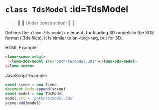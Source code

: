 
# <code>class <b>TdsModel</b></code> :id=TdsModel

> :construction: :hammer: Under construction! :hammer: :construction:

Defines the `<lume-3ds-model>` element, for loading 3D
models in the 3DS format (.3ds files). It is similar to an `<img>` tag, but for 3D.

HTML Example:

```html
<lume-scene webgl>
  <lume-3ds-model src="path/to/model.3ds"></lume-3ds-model>
</lume-scene>
```

JavaScript Example:

```js
const scene = new Scene
document.body.append(scene)
const model = new TdsModel
model.src = 'path/to/model.3ds'
scene.add(model)
```












        
